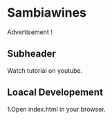# Sambiawines

Advertisement !

## Subheader

Watch tutorial on youtube.

## Loacal Developement

1.Open index.html in your browser.